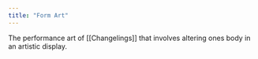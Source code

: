 ```yaml
---
title: "Form Art"
---
```

The performance art of [[Changelings]] that involves altering ones body in an artistic display.